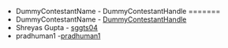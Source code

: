 
* DummyContestantName - DummyContestantHandle
=======
* DummyContestantName - [DummyContestantHandle](github.com/DummyContestantHandle) 
* Shreyas Gupta - [sggts04](https://github.com/sggts04) 
* pradhuman1 -[pradhuman1](https://github.com/pradhuman1)

